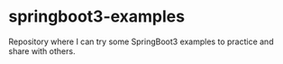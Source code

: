 # springboot3-examples
Repository where I can try some SpringBoot3 examples to practice and share with others.
